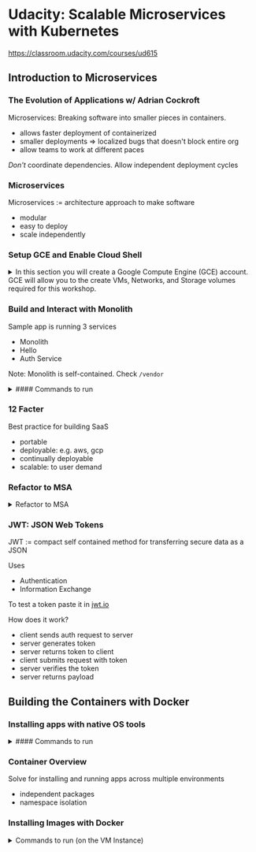 # Udacity: Scalable Microservices with Kubernetes

https://classroom.udacity.com/courses/ud615

## Introduction to Microservices

### The Evolution of Applications w/ Adrian Cockroft

Microservices: Breaking software into smaller pieces in containers.
- allows faster deployment of containerized
- smaller deployments => localized bugs that doesn't block entire org
- allow teams to work at different paces

*Don't* coordinate dependencies. Allow independent deployment cycles

### Microservices

Microservices := architecture approach to make software
- modular
- easy to deploy
- scale independently

### Setup GCE and Enable Cloud Shell

<details>
<summary>In this section you will create a Google Compute Engine (GCE) account.
GCE will allow you to the create VMs, Networks, and Storage volumes required
for this workshop.</summary>

<p>

GCE also provides the [Cloud Shell](https://cloud.google.com/shell/docs)
computing environment that will be used complete the labs.

#### Create a GCE Account

A Google Cloud Platform account is required for this course. You can use an
existing GCP account or [sign up for a new
one](https://console.cloud.google.com/freetrial) with a valid Gmail account.

A credit card is required for Google Cloud Platform, but there is no
subscription cost, you pay only for resources you use.

#### Create a Project

A GCP project is required for this course. You can use an existing GCP project or [create a new one](https://support.google.com/cloud/answer/6251787).

Your project name maybe different from your project id.

#### Enable Compute Engine and Container Engine APIs

In order to create the cloud resources required by this workshop, you will need to enable the following APIs using the [Google API Console](https://developers.googleblog.com/2016/03/introducing-google-api-console.html):
*   **Compute Engine API**
*   **Container Engine API**

#### Enable and explore Cloud Shell

[Google Cloud Shell](https://cloud.google.com/shell/docs) provides you with
command-line access to computing resources hosted on Google Cloud Platform and
is available now in the Google Cloud Platform Console. Cloud Shell makes it
easy for you to **manage your Cloud Platform Console projects and resources
without having to install the Google Cloud SDK and other tools on your
system**. With Cloud Shell, the Cloud SDK gcloud command and other utilities
you need are always available when you need them.

##### Explore Google Cloud Shell

Visit the [Google Cloud Shell getting started
guide](https://cloud.google.com/shell/docs/quickstart) and work through the
exercises.

##### Configure Your Cloud Shell Environment

Create two Cloud Shell Sessions and run the following commands to avoid setting
the compute zone.

List available time zones:

    gcloud compute zones list

Set a time zone example:

    gcloud config set compute/zone europe-west1-d

#### Download Go:

**Note**: Cloud Shell comes with an installed Go, but it's not the most recent
version, so you should perform the steps below to install the latest Go and set
GOPATH.

    wget https://storage.googleapis.com/golang/go1.6.2.linux-amd64.tar.gz
    sudo rm -rf /usr/local/go
    sudo tar -C /usr/local -xzf go1.6.2.linux-amd64.tar.gz
    echo "export GOPATH=~/go" >> ~/.bashrc
    source ~/.bashrc

Get the code:

    mkdir -p $GOPATH/src/github.com/udacity
    cd $GOPATH/src/github.com/udacity
    git clone https://github.com/udacity/ud615

</p></details>


### Build and Interact with Monolith

Sample app is running 3 services
- Monolith
- Hello
- Auth Service

Note: Monolith is self-contained. Check `/vendor`

<details>
<summary>
#### Commands to run
</summary>
<p>

##### On shell 1 - build the app:

Make sure you are in the app directory and build the app:

    cd $GOPATH/src/github.com/udacity/ud615/app
    mkdir bin

    go build -o ./bin/monolith ./monolith

Optional - if you run into errors building your go binaries, you probably need to install the dependencies first by running:

    $ go get -u 

##### On shell 1 - run the monolith server:

    sudo ./bin/monolith -http :10080

##### On shell 2 - test the app:

    curl http://127.0.0.1:10080

    curl http://127.0.0.1:10080/secure

##### On shell 2 - authenticate (password is password):

    curl http://127.0.0.1:10080/login -u user

It prints out the token.

You can copy and paste the long token in to the next command manually, but
copying long, wrapped lines in cloud shell is broken. To work around this, you
can either copy the JWT token in pieces, or - more easily - by assigning the
token to a shell variable as follows

##### On shell 2 - login and assign the value of the JWT to a variable

    TOKEN=$(curl http://127.0.0.1:10080/login -u user | jq -r '.token')

Check that it worked:

    echo $TOKEN

##### On shell 2 - access the secure endpoint using the JWT:

    curl -H "Authorization: Bearer $TOKEN" http://127.0.0.1:10080/secure

##### On shell 2 - check out dependencies

    ls vendor 
    cat vendor/vendor.json

</p>
</details>

### 12 Facter

Best practice for building SaaS
- portable
- deployable: e.g. aws, gcp
- continually deployable
- scalable: to user demand

### Refactor to MSA

<details>
<summary>
Refactor to MSA
</summary>
<p>

Shell 1 - build and run the hello service

    go build -o ./bin/hello ./hello

    sudo ./bin/hello -http 0.0.0.0:10082

Shell 2 - build and run the auth service

    go build -o ./bin/auth ./auth

    sudo ./bin/auth -http :10090 -health :10091

Shell 3 - interact with the auth and hello microservices

    TOKEN=$(curl 127.0.0.1:10090/login -u user | jq -r '.token')

    curl -H "Authorization:  Bearer $TOKEN" http://127.0.0.1:10082/secure


</p></details>

### JWT: JSON Web Tokens

JWT := compact self contained method for transferring secure data as a JSON

Uses
- Authentication
- Information Exchange

To test a token paste it in [jwt.io](https://jwt.io)

How does it work?
- client sends auth request to server
- server generates token
- server returns token to client
- client submits request with token
- server verifies the token
- server returns payload


## Building the Containers with Docker

### Installing apps with native OS tools

<details>
<summary>
#### Commands to run
</summary>
<p>

Cloud shell - set compute/zone
- Google Cloud shell is an ephemeral instance and will reset if you don't use it for more than 30 minutes. That is why you might have to set some configuration values again

    gcloud compute zones list
    gcloud config set compute/zone <zone>

Cloud shell - launch a new VM instance

    gcloud compute instances create ubuntu \
    --image-project ubuntu-os-cloud \
    --image ubuntu-1604-xenial-v20160420c 

Cloud shell - log into the VM instance

    gcloud compute ssh ubuntu

VM instance - update packages and install nginx

    sudo apt-get update
    sudo apt-get install nginx
    nginx -v

VM instance - start nginx

    sudo systemctl start nginx

Check that it's running

    sudo systemctl status nginx

    curl http://127.0.0.1

</p></details>

### Container Overview

Solve for installing and running apps across multiple environments
- independent packages
- namespace isolation

### Installing Images with Docker

<details>
<summary>
Commands to run (on the VM Instance)
</summary>
<p>
```
sudo apt-get install docker.io

  # Check Docker images

sudo docker images

  # Pull nginx image

sudo docker pull nginx:1.10.0
sudo docker images

  # Verify the versions match

sudo dpkg -l | grep nginx

  # If your version of nginx from native package and Docker are different,
  # you need to update the VM instance:

sudo apt-get update
sudo apt-get install nginx
```
</p>

</details>

### Running Images with Docker

<details>
<summary>
We can run multiple versions and instances of the same app in a container
</summary>
<p>
```
  # Run the first instance

sudo docker run -d nginx:1.10.0

  # Check if it's up

sudo docker ps

  # Run a different version of nginx

sudo docker run -d nginx:1.9.3

  # Run another version of nginx

sudo docker run -d nginx:1.10.0

  # Check how many instances are running

sudo docker ps
sudo ps aux | grep nginx
```

What's with the container names?

If you don't specify a name, Docker gives a container a random name, such as
"stoic_williams," "sharp_bartik," "awesome_murdock," or "evil_hawking."
(Stephen Hawking got no love on this one.)

These are generated from a list of adjectives and names of famous scientists
and hackers. The combination of the names and adjectives is random, except for
one case. Want to see what the exception is? Check it out in the [Docker source
code!](https://github.com/moby/moby/blob/master/pkg/namesgenerator/names-generator.go)

</p></details>

### Talking to Docker instances

<details>
<summary>
Inspect running docker instances and manage them
</summary>
<p>
List all running container processes

    sudo docker ps

For use in shell scripts you might want to just get a list of container IDs (-a
stands for all instances, not just running, and -q is for "quiet" - show just
the numeric ID):

    sudo docker ps -aq

Inspect the container

You can use either CONTAINER ID or NAMES field, for example for a `sudo docker
ps` output like this:

    CONTAINER ID        IMAGE               COMMAND                  CREATED             STATUS              PORTS               NAMES
    f86cf066c304        nginx:1.10.0        "nginx -g 'daemon off"   8 minutes ago       Up 8 minutes        80/tcp, 443/tcp     sharp_bartik

You can use either of the following commands:

    sudo docker inspect f86cf066c304
    # or
    sudo docker inspect sharp_bartik

Connect to the nginx using the internal IP

Get the internal IP address either copying from the full inspect file or by
assigning it to a shell variable:

    CN="sharp_bartik"
    CIP=$(sudo docker inspect --format '{{ .NetworkSettings.IPAddress }}' $CN)
    curl  http://$CIP

You can also get all instance IDs and their corresponding IP addresses by doing this:

    sudo docker inspect -f '{{.Name}} - {{.NetworkSettings.IPAddress }}' $(sudo docker ps -aq)

Stop an instance

    sudo docker stop <cid>
    # or
    sudo docker stop $(sudo docker ps -aq)

Verify no more instances running

    sudo docker ps

Remove the docker containers from the system

    sudo docker rm <cid>
    # or
    sudo docker rm $(sudo docker ps -aq)

</p>
</details>
### Creating your own images overview

Inspect `cat app/hello/Dockerfile` for a sample

`FROM alpine:3.1` to specify base image
- alpine is minimal and is used for official docker images

`MAINTAINER`

`ADD hello /usr/bin/hello` to add hello app to given path

`ENTRYPOINT ["hello"]` to specify which binary to run

### Create An Image

<details>
<summary>
Containerize the monolith app
</summary>
<p>
Install Go

    wget https://storage.googleapis.com/golang/go1.6.2.linux-amd64.tar.gz
    rm -rf /usr/local/bin/go
    sudo tar -C /usr/local -xzf go1.6.2.linux-amd64.tar.gz
    export PATH=$PATH:/usr/local/go/bin
    export GOPATH=~/go

Get the app code

    mkdir -p $GOPATH/src/github.com/udacity
    cd $GOPATH/src/github.com/udacity
    git clone https://github.com/udacity/ud615.git

Build a static binary of the monolith app

    cd ud615/app/monolith
    go get -u
    go build --tags netgo --ldflags '-extldflags "-lm -lstdc++ -static"'

Why did you have to build the binary with such an ugly command line?

You have to explicitly make the binary static. This is really important in the
Docker community right now because alpine has a different implementation of
libc. So your go binary wouldn't have had the lib it needed if it wasn't
static. You created a static binary so that your application could be
self-contained.

Create a container for the app

    cat Dockerfile

Build the app container

    sudo docker build -t monolith:1.0.0 .

List the monolith image

    sudo docker images monolith:1.0.0

Run the monolith container and get it's IP

    sudo docker run -d monolith:1.0.0
    sudo docker inspect <container name or cid>

or

    CID=$(sudo docker run -d monolith:1.0.0)
    CIP=$(sudo docker inspect --format '{{ .NetworkSettings.IPAddress }}' ${CID})

Test the container

    curl <the container IP>

or

    curl $CIP

Important note on security

If you are tired of typing "sudo" in front of all Docker commands, and confused
why a lot of examples don't have that, please read the following article about
implications on security [Why we don't let non-root users run Docker in CentOS,
Fedora, or
RHEL](http://www.projectatomic.io/blog/2015/08/why-we-dont-let-non-root-users-run-docker-in-centos-fedora-or-rhel/)

:caution: Do the same for `hello` and `auth` apps

</p></details>

### Public vs Private Registries

Registries:
- https://hub.docker.com/
- https://quay.io/
- https://cloud.google.com/container-registry/docs/

### Push Images

<details>
<summary>
</summary>
<p>
See all images

    sudo docker images

Docker tag command help

    docker tag -h

Add your own tag

    sudo docker tag monolith:1.0.0 <your username>/monolith:1.0.0

For example (you can rename too!)

    sudo docker tag monolith:1.0.0 udacity/example-monolith:1.0.0

Create account on Dockerhub

To be able to push images to Dockerhub you need to create an account there -
https://hub.docker.com/register/ Login and use the docker push command

    sudo docker login
    sudo docker push udacity/example-monolith:1.0.0

Repeat for all images you created - monolith, auth and hello!

</p>
</details>

## Kubernetes

### Deep Dive into Architecture

Challenges:
- conway's law: have to change org/arch practice
  - org bottlenecks become tech bottlenecks
- require more automation and systems that track changes

### What is Kubenetes

Kubernetes
- app config
- service discovery
- managing updates
- monitoring

Treat the cluster as a logical machine

### Setting up Kubernetes for this course

<details>
<summary>
Provision a Kubernetes Cluster with GKE using gcloud
</summary>
<p>

    cd $GOPATH/src/github/com/udacity/ud615/kubernetes

:caution: At any time you can clean up by running the `cleanup.sh` script

To complete the work in this course you going to need some tools. Kubernetes 
can be configured with many options and add-ons, but can be time consuming to 
bootstrap from the ground up. In this section you will bootstrap Kubernetes 
using Google Container Engine (GKE).

GKE is a hosted Kubernetes by Google. GKE clusters can be customized and 
supports different machine types, number of nodes, and network settings.

Use the following command to create your cluster for use for the rest of this 
course.

    gcloud container clusters create k0

</p>
</details> 

### Kubernetes Intro Demo

<details>
<summary>
Deploy first pod with k8s
</summary>
<p>
Launch a single instance:

    kubectl run nginx --image=nginx:1.10.0

Get pods

    kubectl get pods

Expose nginx

    kubectl expose deployment nginx --port 80 --type LoadBalancer

List services

    kubectl get services

[Kubernetes command cheat 
sheet](http://kubernetes.io/docs/user-guide/kubectl-cheatsheet/)

</p>
</details>

### Pods Intro

**Pods** := logical application
- one or more containers and volumes
- provide shared namespace
- One IP per pod

    --------------------- 172.10.1.100 --------
    |                                         |
    |              ------------               |
    |            / |   nginx  |               |
    |           |  ------------               |
    |           |                             |
    |           |  ------------               |
    |            \ | monolith |               |
    |              ------------               |
    |  POD                                    |
    |      _____       _______       _____    |
    |     (_____)     (_______)     (_____)   |
    ------| GCE | --- | iSCSI | --- | NFS | ---
          -------     ---------     -------

### Creating Pods

<details>
<summary>
Create a pod and explore
</summary>
<p>

Explore config file

    cat pods/monolith.yaml

Note the following
- `args`
- `ports`
- `resources`

Create the monolith pod

    kubectl create -f pods/monolith.yaml

Examine pods

    kubectl get pods

Use the kubectl describe command to get more information about the monolith 
pod.

    kubectl describe pods monolith

</p>
</details>

### Interacting with Pods

Pods cannot be accessed externally unless we `kubectl port-forward`

<details>
<summary>
Set up port-forward and interact with pod
</summary>
<p>

Cloud shell 1: set up port-forwarding

    kubectl port-forward monolith 10080:80

Open new Cloud Shell session 2

    curl http://127.0.0.1:10080

    curl http://127.0.0.1:10080/secure

Cloud shell 2 - log in

    curl -u user http://127.0.0.1:10080/login

    curl -H "Authorization: Bearer <token>" http://127.0.0.1:10080/secure

View logs

    kubectl logs -f monolith

In Cloud Shell 3

    curl http://127.0.0.1:10080

In Cloud Shell 2

    Exit log watching (Ctrl-C)

You can use the kubectl exec command to run an interactive shell inside the 
monolith Pod. This can come in handy when you want to troubleshoot from within 
a container:

    kubectl exec monolith --stdin --tty -c monolith /bin/sh

For example, once we have a shell into the monolith container we can test 
external connectivity using the ping command.

    ping -c 3 google.com

When youre done with the interactive shell be sure to logout.

    exit
</p>
</details>

### MHC (Moniting and Health Checks) Overview

[MHC User 
Guide](https://kubernetes.io/docs/tasks/configure-pod-container/configure-liveness-readiness-probes/)

See `cat pods/healthy-monolith.yaml` for config on how mhc is configured
- `readinessProbe`
- `livenessProbe`

`kubectl describe pods healthy-monolith | grep Readiness`

`kubectl describe pods healthy-monolith | grep Liveness`

### App Config and Security Overview

Config docs - http://kubernetes.io/docs/user-guide/configmap/

Secrets - http://kubernetes.io/docs/user-guide/secrets/
- `kubectl create secret generic tls-certs --from-file=tls/`
- ^ gets mounted in the pod at `/etc/tls`

![Secrets](images/secrets.png)

### Creating Secrets



### Accessing a Secure HTTPS Endpoint
### Services Overview
### Creating a Service
### Adding Labels to Pods
### Lesson 3 Outro

## Deploying Microservices

## Resources

#### People

- Kelsey Hightower [@kelseyhightower](https://twitter.com/kelseyhightower)
- Carter Morgan [@\_askcarter](https://twitter.com/_askcarter)
- Adrian Cockcroft [@adrianco](https://twitter.com/adrianco)
- Gundega Dekena [@pytonc](https://twitter.com/pytonc)

#### Books

- [Kubernetes: Up and Running, Kelsey Hightower](http://shop.oreilly.com/product/0636920043874.do) The definitive book on Kubernetes. This has been a great resource while making this course.
- [Building Microservices: Defining Fine-Grained Systems](http://shop.oreilly.com/product/0636920033158.do) This is the book Kelsey reads before giving talks about microservices. Its that good.

#### Articles

- Martin Fowler on the [Pros](http://martinfowler.com/articles/microservices.html) and [Cons of Microservices](http://martinfowler.com/articles/microservice-trade-offs.html)
- [12-Fractured Apps](https://medium.com/@kelseyhightower/12-fractured-apps-1080c73d481c) - One of Carters favorites articles where Kelsey breaks down problems with many modern apps and how 12-factor app methodology solves those technical woes.
- Tim OReilly, ["Open Data: Small Pieces Loosely Joined"](http://radar.oreilly.com/2006/09/open-data-small-pieces-loosely.html) For the history nerds: Quite possibly the first article about Microservices Architecture (before it even had a name).

#### Videos

- Adrian Cockroft ["The Evolution of Microservices"](http://www.ustream.tv/recorded/86151804)
- Adrian Cockroft ["The State of the Art in Microservices"](https://www.youtube.com/watch?v=pwpxq9-uw_0) (docker specific)
- Martin Fowler ["Microservices"](https://www.youtube.com/watch?v=wgdBVIX9ifA) at goto
- Craig McLuckie ["The Next Chapter in Native Cloud Computing"](https://www.youtube.com/watch?v=mPhjFYXoAD0) on cloud-native computing as being: container-packaged, dynamically-scheduled, and microservices-oriented

#### Tools

The Go Programming Language
- Our app is written in Go. If youre not already using Go, you owe it to yourself to try it out.
- [https://golang.org/](https://golang.org/)

Google Cloud Shell
- A free temp VM preloaded with the tools need to manage our clusters.
- [https://cloud.google.com/shell/docs/](https://cloud.google.com/shell/docs/)

Docker
- We use Docker to package, distribute, and run our application.
- [https://www.docker.com/](https://www.docker.com/)

Kubernetes
- Once we have an application, we use Kubernetes to handle the heavy lifting of managing, deploying, and scaling our application.
- [http://kubernetes.io/](http://kubernetes.io/)

Google Container Engine (GKE)
- GKE is a hosted Kubernetes service
- [https://cloud.google.com/container-engine/](https://cloud.google.com/container-engine/)

